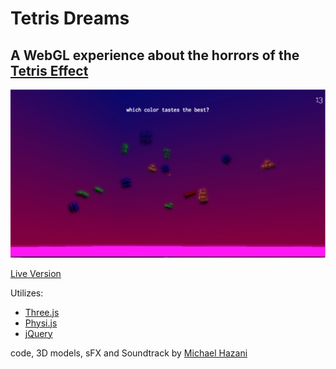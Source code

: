 # Tetris Dreams
## A WebGL experience about the horrors of the [Tetris Effect](https://en.wikipedia.org/wiki/Tetris_effect)

![screenshot](https://github.com/MichaelHazani/tetris-dreams/blob/master/scshot.png)

[Live Version](http://michaelhazani.com/projects/tetris-dreams)

Utilizes:
* [Three.js](http://threejs.org)
* [Physi.js](http://chandlerprall.github.io/Physijs/)
* [jQuery](https://jquery.com/)

code, 3D models, sFX and Soundtrack by [Michael Hazani](http://michaelhazani.com)
